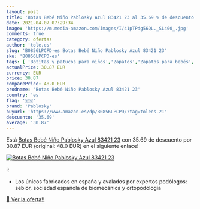 ```yaml
---
layout: post
title: 'Botas Bebé Niño Pablosky Azul 83421 23 al 35.69 % de descuento'
date: 2021-04-07 07:29:34
image: 'https://m.media-amazon.com/images/I/41pTPdg56QL._SL400_.jpg'
comments: true
category: ofertas
author: 'tole.es'
slug: 'B0856LPCPD-es Botas Bebé Niño Pablosky Azul 83421 23'
sku: 'B0856LPCPD-es'
tags: [ 'Botitas y patucos para niños','Zapatos','Zapatos para bebés','Zapatos para niños','Zapatos y complementos','bebé','pablosky', ]
actualPrice: 30.87 EUR
currency: EUR
price: 30.87
comparePrice: 48.0 EUR
prodname: 'Botas Bebé Niño Pablosky Azul 83421 23'
country: 'es'
flag: '🇪🇸'
brand: 'Pablosky'
buyurl: 'https://www.amazon.es/dp/B0856LPCPD/?tag=tolees-21'
descuento: '35.69'
average: '30.87'
---
```


Está [Botas Bebé Niño Pablosky Azul 83421 23](https://www.amazon.es/dp/B0856LPCPD/?tag=tolees-21) con 35.69 de descuento por 30.87 EUR (original: 48.0 EUR) en el siguiente enlace!

[![Botas Bebé Niño Pablosky Azul 83421 23](https://m.media-amazon.com/images/I/41pTPdg56QL._SL400_.jpg)](https://www.amazon.es/dp/B0856LPCPD/?tag=tolees-21)

ℹ️:

- Los únicos fabricados en españa y avalados por expertos podólogos: sebior, sociedad española de biomecánica y ortopodología

[🛒 Ver la oferta!!](https://www.amazon.es/dp/B0856LPCPD/?tag=tolees-21)

